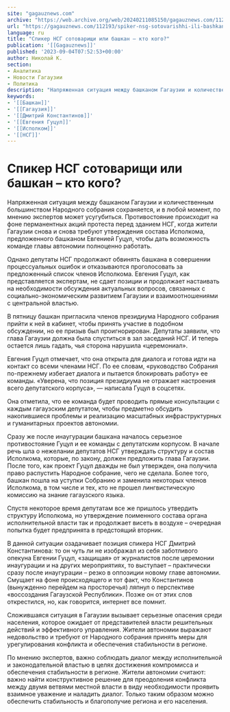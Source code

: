 ```yaml
---
site: "gagauznews.com"
archive: "https://web.archive.org/web/20240211085150/gagauznews.com/112193/spiker-nsg-sotovarishhi-ili-bashkan-kto-kogo.html"
url: "https://gagauznews.com/112193/spiker-nsg-sotovarishhi-ili-bashkan-kto-kogo.html"
language: ru
title: "Спикер НСГ сотоварищи или башкан – кто кого?"
publication: '[[Gagauznews]]'
published: '2023-09-04T07:52:53+00:00'
author: Николай К.
section:
- Аналитика
- Новости Гагаузии
- Политика
description: "Напряженная ситуация между башканом Гагаузии и количественным большинством Народного собрания сохраняется, и в любой момент, по мнению экспертов может усугубиться. Противостояние происходит на фоне перманентных акций протеста перед зданием НСГ, когда жители Гагаузии снова и снова требуют утверждения состава Исполкома, предложенного башканом Евгенией Гуцул, чтобы дать возможность команде главы автономии полноценно работать. Однако депутаты НСГ продолжают обвинять башкана в совершении процессуальных ошибок и отказываются проголосовать за предложенный список членов Исполкома. Евгения Гуцул, как представляется экспертам, не сдает позиции и продолжает настаивать на необходимости обсуждения актуальных вопросов, связанных с социально-экономическим развитием Гагаузии и взаимоотношениями с центральной властью. В пятницу башкан пригласила […]"
keywords:
- '[[Башкан]]'
- '[[Гагаузия]]'
- '[[Дмитрий Константинов]]'
- '[[Евгения Гуцул]]'
- '[[Исполком]]'
- '[[НСГ]]'
---
```


# Спикер НСГ сотоварищи или башкан – кто кого?

Напряженная ситуация между башканом Гагаузии и количественным большинством Народного собрания сохраняется, и в любой момент, по мнению экспертов может усугубиться. Противостояние происходит на фоне перманентных акций протеста перед зданием НСГ, когда жители Гагаузии снова и снова требуют утверждения состава Исполкома, предложенного башканом Евгенией Гуцул, чтобы дать возможность команде главы автономии полноценно работать.

Однако депутаты НСГ продолжают обвинять башкана в совершении процессуальных ошибок и отказываются проголосовать за предложенный список членов Исполкома. Евгения Гуцул, как представляется экспертам, не сдает позиции и продолжает настаивать на необходимости обсуждения актуальных вопросов, связанных с социально-экономическим развитием Гагаузии и взаимоотношениями с центральной властью.

В пятницу башкан пригласила членов президиума Народного собрания прийти к ней в кабинет, чтобы принять участие в подобном обсуждении, но ее призыв был проигнорирован. Депутаты заявили, что глава Гагаузии должна была спуститься в зал заседаний НСГ. И теперь остается лишь гадать, чья сторона нарушила «церемониал».

Евгения Гуцул отмечает, что она открыта для диалога и готова идти на контакт со всеми членами НСГ. По ее словам, «руководство Собрания по-прежнему избегает диалога и пытается блокировать работу» ее команды. «Уверена, что позиция президиума не отражает настроения всего депутатского корпуса», — написала Гуцул в соцсетях.

Она отметила, что ее команда будет проводить прямые консультации с каждым гагаузским депутатом, чтобы предметно обсудить накопившиеся проблемы и реализацию масштабных инфраструктурных и гуманитарных проектов автономии.

Сразу же после инаугурации башкана началось серьезное противостояние Гуцул и ее команды с депутатским корпусом. В начале речь шла о нежелании депутатов НСГ утверждать структуру и состав Исполкома, которые, по закону, должен предложить глава Гагаузии. После того, как проект Гуцул дважды не был утвержден, она получила право распустить Народное собрание, чего не сделала. Более того, башкан пошла на уступки Собранию и заменила некоторых членов Исполкома, в том числе и тех, кто не прошел лингвистическую комиссию на знание гагаузского языка.

Спустя некоторое время депутатам все же пришлось утвердить структуру Исполкома, но утверждение поименного состава органа исполнительной власти так и продолжает висеть в воздухе – очередная попытка будет предпринята в предстоящий вторник.

В данной ситуации озадачивает позиция спикера НСГ Дмитрий Константинова: то он чуть ли не изображал из себя заботливого опекуна Евгении Гуцул, «защищая» от журналистов после церемонии инаугурации и на других мероприятиях, то выступает – практически сразу после инаугурации – резко в оппозиции новому главе автономии. Смущает на фоне происходящего и тот факт, что Константинов (вынужденно перейдем на просторечья) ляпнул о перспективе «воссоздания Гагаузской Республики». Позже он от этих слов открестился, но, как говорится, интернет все помнит.

Сложившаяся ситуация в Гагаузии вызывает серьезные опасения среди населения, которое ожидает от представителей власти решительных действий и эффективного управления. Жители автономии выражают недовольство и требуют от Народного собрания принять меры для урегулирования конфликта и обеспечения стабильности в регионе.

По мнению экспертов, важно соблюдать диалог между исполнительной и законодательной властью в целях достижения компромисса и обеспечения стабильности в регионе. Жители автономии считают: важно найти конструктивное решение для преодоления конфликта между двумя ветвями местной власти в виду необходимости проявить взаимное уважение и наладить диалог. Только таким образом можно обеспечить стабильность и благополучие региона и его населения.